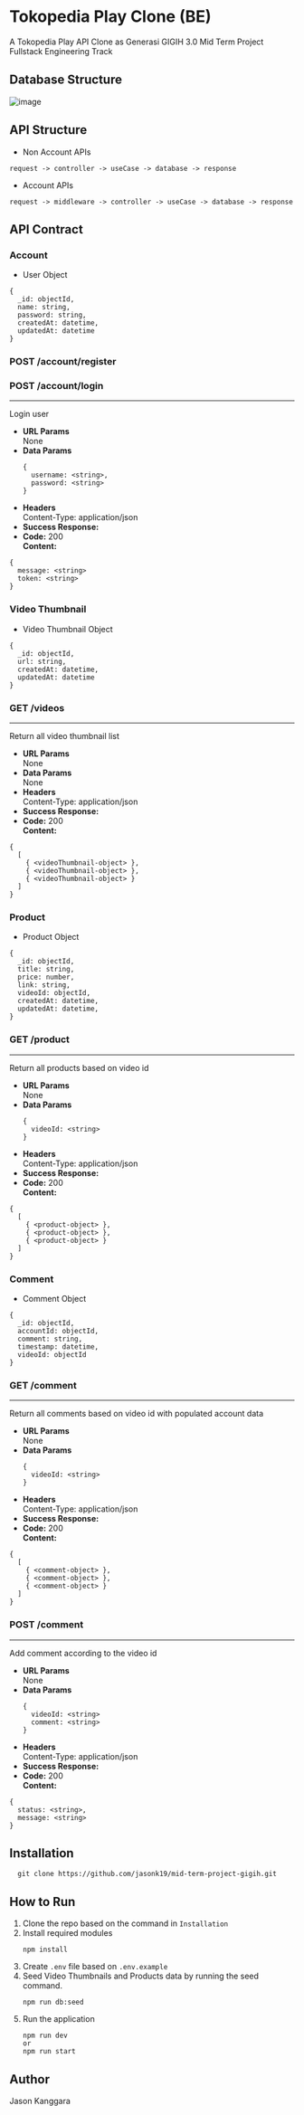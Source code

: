 # Tokopedia Play Clone (BE)

A Tokopedia Play API Clone as Generasi GIGIH 3.0 Mid Term Project Fullstack Engineering Track

## Database Structure
![image](https://github.com/jasonk19/mid-term-project-gigih/assets/69589003/5730db59-8cb8-4e5e-b785-983868788bc8)

## API Structure
- Non Account APIs
```
request -> controller -> useCase -> database -> response
```
- Account APIs
```
request -> middleware -> controller -> useCase -> database -> response
```

## API Contract
### Account
- User Object
```
{
  _id: objectId,
  name: string,
  password: string,
  createdAt: datetime,
  updatedAt: datetime
}
```

### POST /account/register

### POST /account/login
---
  Login user
* **URL Params**  
  None
* **Data Params**  
  ```
  {
    username: <string>,
    password: <string>
  }
  ```
* **Headers**  
  Content-Type: application/json  
* **Success Response:**  
* **Code:** 200  
  **Content:**  
```
{
  message: <string>
  token: <string>
}
```

### Video Thumbnail
- Video Thumbnail Object
```
{
  _id: objectId,
  url: string,
  createdAt: datetime,
  updatedAt: datetime
}
```

### GET /videos
---
  Return all video thumbnail list
* **URL Params**  
  None
* **Data Params**  
  None
* **Headers**  
  Content-Type: application/json  
* **Success Response:**  
* **Code:** 200  
  **Content:**  
```
{
  [
    { <videoThumbnail-object> },
    { <videoThumbnail-object> },
    { <videoThumbnail-object> }
  ]
}
```


### Product
- Product Object
```
{
  _id: objectId,
  title: string,
  price: number,
  link: string,
  videoId: objectId,
  createdAt: datetime,
  updatedAt: datetime,
}
```

### GET /product
---
  Return all products based on video id
* **URL Params**  
  None
* **Data Params**  
  ```
  {
    videoId: <string>
  }
  ```
* **Headers**  
  Content-Type: application/json  
* **Success Response:**  
* **Code:** 200  
  **Content:**  
```
{
  [
    { <product-object> },
    { <product-object> },
    { <product-object> }
  ]
}
```

### Comment
- Comment Object
```
{
  _id: objectId,
  accountId: objectId,
  comment: string,
  timestamp: datetime,
  videoId: objectId
}
```

### GET /comment
---
  Return all comments based on video id with populated account data
* **URL Params**  
  None
* **Data Params**  
  ```
  {
    videoId: <string>
  }
  ```
* **Headers**  
  Content-Type: application/json  
* **Success Response:**  
* **Code:** 200  
  **Content:**  
```
{
  [
    { <comment-object> },
    { <comment-object> },
    { <comment-object> }
  ]
}
```

### POST /comment
---
  Add comment according to the video id
* **URL Params**  
  None
* **Data Params**  
  ```
  {
    videoId: <string>
    comment: <string>
  }
  ```
* **Headers**  
  Content-Type: application/json  
* **Success Response:**  
* **Code:** 200  
  **Content:**  
```
{
  status: <string>,
  message: <string>
}
```

## Installation
```
  git clone https://github.com/jasonk19/mid-term-project-gigih.git
```

## How to Run
1. Clone the repo based on the command in `Installation`
2. Install required modules
    ```
    npm install
    ```
3. Create `.env` file based on `.env.example`
4. Seed Video Thumbnails and Products data by running the seed command.
    ```
    npm run db:seed
    ```
5. Run the application
    ```
    npm run dev
    or
    npm run start
    ```

## Author
Jason Kanggara
